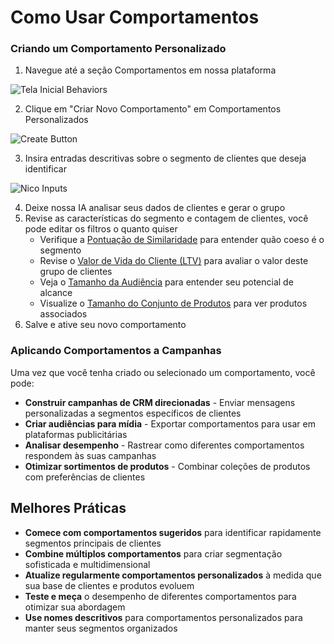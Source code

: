 # Como Usar Comportamentos

### Criando um Comportamento Personalizado

1. Navegue até a seção Comportamentos em nossa plataforma

![Tela Inicial Behaviors](/img/tela1-behaviors.png)

2. Clique em "Criar Novo Comportamento" em Comportamentos Personalizados

![Create Button](/img/tela2-behaviors.png)

3. Insira entradas descritivas sobre o segmento de clientes que deseja identificar

![Nico Inputs](/img/tela3-behaviors.png)

4. Deixe nossa IA analisar seus dados de clientes e gerar o grupo
5. Revise as características do segmento e contagem de clientes, você pode editar os filtros o quanto quiser
   - Verifique a [Pontuação de Similaridade](/docs/user-guide/behaviors#similarity-score-pontuação-de-similaridade) para entender quão coeso é o segmento
   - Revise o [Valor de Vida do Cliente (LTV)](/docs/user-guide/behaviors#lifetime-value-ltv) para avaliar o valor deste grupo de clientes
   - Veja o [Tamanho da Audiência](/docs/user-guide/behaviors#audience-size) para entender seu potencial de alcance
   - Visualize o [Tamanho do Conjunto de Produtos](/docs/user-guide/behaviors#product-set-size) para ver produtos associados
6. Salve e ative seu novo comportamento

### Aplicando Comportamentos a Campanhas

Uma vez que você tenha criado ou selecionado um comportamento, você pode:

- **Construir campanhas de CRM direcionadas** - Enviar mensagens personalizadas a segmentos específicos de clientes
- **Criar audiências para mídia** - Exportar comportamentos para usar em plataformas publicitárias
- **Analisar desempenho** - Rastrear como diferentes comportamentos respondem às suas campanhas
- **Otimizar sortimentos de produtos** - Combinar coleções de produtos com preferências de clientes

## Melhores Práticas

- **Comece com comportamentos sugeridos** para identificar rapidamente segmentos principais de clientes
- **Combine múltiplos comportamentos** para criar segmentação sofisticada e multidimensional
- **Atualize regularmente comportamentos personalizados** à medida que sua base de clientes e produtos evoluem
- **Teste e meça** o desempenho de diferentes comportamentos para otimizar sua abordagem
- **Use nomes descritivos** para comportamentos personalizados para manter seus segmentos organizados
